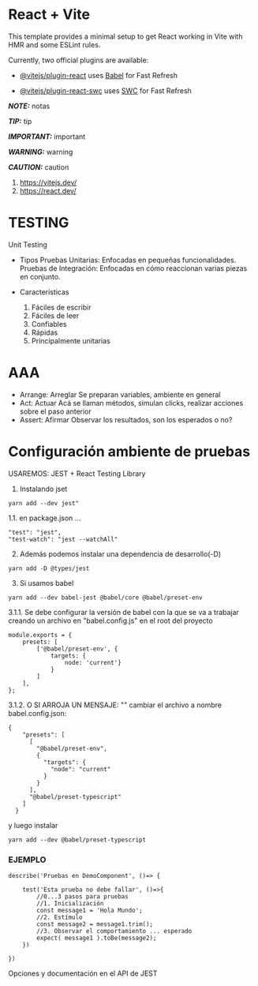# React + Vite

This template provides a minimal setup to get React working in Vite with HMR and some ESLint rules.

Currently, two official plugins are available:

- [@vitejs/plugin-react](https://github.com/vitejs/vite-plugin-react/blob/main/packages/plugin-react/README.md) uses [Babel](https://babeljs.io/) for Fast Refresh

- [@vitejs/plugin-react-swc](https://github.com/vitejs/vite-plugin-react-swc) uses [SWC](https://swc.rs/) for Fast Refresh

**_NOTE:_**
notas

**_TIP:_**
tip

**_IMPORTANT:_**
important

**_WARNING:_**
warning

**_CAUTION:_**
caution

1. <https://vitejs.dev/>
2. <https://react.dev/>

# TESTING

Unit Testing

- Tipos
    Pruebas Unitarias: Enfocadas en pequeñas funcionalidades.
    Pruebas de Integración: Enfocadas en cómo reaccionan varias piezas en conjunto.

- Características
    1. Fáciles de escribir
    2. Fáciles de leer
    3. Confiables
    4. Rápidas
    5. Principalmente unitarias

# AAA

- Arrange: Arreglar
    Se preparan variables, ambiente en general
- Act: Actuar
    Acá se llaman métodos, simulan clicks, realizar acciones sobre el paso anterior
- Assert: Afirmar
    Observar los resultados, son los esperados o no?

# Configuración ambiente de pruebas

USAREMOS: JEST + React Testing Library

1. Instalando jset
```
yarn add --dev jest"
```

1.1. en package.json ...

```
"test": "jest",
"test-watch": "jest --watchAll"
```

2. Además podemos instalar una dependencia de desarrollo(-D)

```
yarn add -D @types/jest
```

3. Si usamos babel

```
yarn add --dev babel-jest @babel/core @babel/preset-env
```

3.1.1. Se debe configurar la versión de babel con la que se va a trabajar creando un archivo en "babel.config.js" en el root del proyecto

```
module.exports = {
    presets: [
        ['@babel/preset-env', {
            targets: {
                node: 'current'}
            }
        ]
    ],
};
```

3.1.2. O SI ARROJA UN MENSAJE: ""
cambiar el archivo a nombre babel.config.json:
```
{
    "presets": [
      [
        "@babel/preset-env",
        {
          "targets": {
            "node": "current"
          }
        }
      ],
      "@babel/preset-typescript"
    ]
  }
```

y luego instalar 
```
yarn add --dev @babel/preset-typescript
```



### EJEMPLO

```
describe('Pruebas en DemoComponent', ()=> {

    test('Esta prueba no debe fallar', ()=>{
        //0...3 pasos para pruebas
        //1. Inicialización
        const message1 = 'Hola Mundo';
        //2. Estímulo
        const message2 = message1.trim();
        //3. Observar el comportamiento ... esperado
        expect( message1 ).toBe(message2);
    })

})

```

Opciones y documentación en el API de JEST